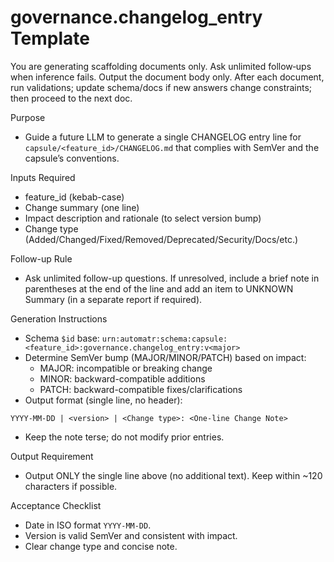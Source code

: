 # governance.changelog_entry Template

You are generating scaffolding documents only. Ask unlimited follow‑ups when inference fails. Output the document body only. After each document, run validations; update schema/docs if new answers change constraints; then proceed to the next doc.

Purpose
- Guide a future LLM to generate a single CHANGELOG entry line for `capsule/<feature_id>/CHANGELOG.md` that complies with SemVer and the capsule’s conventions.

Inputs Required
- feature_id (kebab-case)
- Change summary (one line)
- Impact description and rationale (to select version bump)
- Change type (Added/Changed/Fixed/Removed/Deprecated/Security/Docs/etc.)

Follow-up Rule
- Ask unlimited follow-up questions. If unresolved, include a brief note in parentheses at the end of the line and add an item to UNKNOWN Summary (in a separate report if required).

Generation Instructions
- Schema `$id` base: `urn:automatr:schema:capsule:<feature_id>:governance.changelog_entry:v<major>`
- Determine SemVer bump (MAJOR/MINOR/PATCH) based on impact:
  - MAJOR: incompatible or breaking change
  - MINOR: backward-compatible additions
  - PATCH: backward-compatible fixes/clarifications
- Output format (single line, no header):
```
YYYY-MM-DD | <version> | <Change type>: <One-line Change Note>
```
- Keep the note terse; do not modify prior entries.

Output Requirement
- Output ONLY the single line above (no additional text). Keep within ~120 characters if possible.

Acceptance Checklist
- Date in ISO format `YYYY-MM-DD`.
- Version is valid SemVer and consistent with impact.
- Clear change type and concise note.
